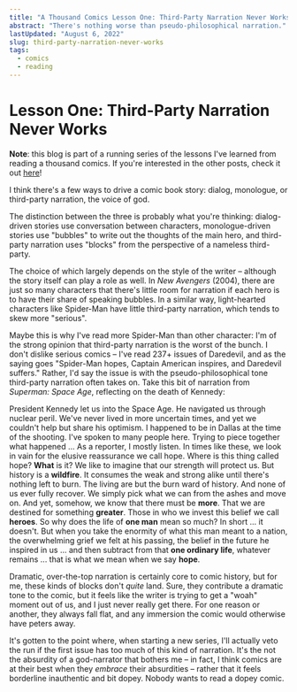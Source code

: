 ```yaml
---
title: "A Thousand Comics Lesson One: Third-Party Narration Never Works"
abstract: "There's nothing worse than pseudo-philosophical narration."
lastUpdated: "August 6, 2022"
slug: third-party-narration-never-works
tags:
  - comics
  - reading
---
```


# Lesson One: Third-Party Narration Never Works

<div data-daisy="alert-info">

**Note**: this blog is part of a running series of the lessons I've learned from reading a thousand comics. If you're interested in the other posts, check it out [here](https://elanmed.dev/blog/lessons-from-reading-a-thousand-comics)!

</div>

I think there's a few ways to drive a comic book story: dialog, monologue, or third-party narration, the voice of god.

The distinction between the three is probably what you're thinking: dialog-driven stories use conversation between characters, monologue-driven stories use "bubbles" to write out the thoughts of the main hero, and third-party narration uses "blocks" from the perspective of a nameless third-party.

The choice of which largely depends on the style of the writer – although the story itself can play a role as well. In _New Avengers_ (2004), there are just so many characters that there's little room for narration if each hero is to have their share of speaking bubbles. In a similar way, light-hearted characters like Spider-Man have little third-party narration, which tends to skew more "serious".

Maybe this is why I've read more Spider-Man than other character: I'm of the strong opinion that third-party narration is the worst of the bunch. I don't dislike serious comics – I've read 237+ issues of Daredevil, and as the saying goes "Spider-Man hopes, Captain American inspires, and Daredevil suffers." Rather, I'd say the issue is with the pseudo-philosophical tone third-party narration often takes on. Take this bit of narration from _Superman: Space Age_, reflecting on the death of Kennedy:

<div data-daisy="alert">

President Kennedy let us into the Space Age. He navigated us through nuclear peril. We've never lived in more uncertain times, and yet we couldn't help but share his optimism. I happened to be in Dallas at the time of the shooting. I've spoken to many people here. Trying to piece together what happened ... As a reporter, I mostly listen. In times like these, we look in vain for the elusive reassurance we call hope. Where is this thing called hope? **What** is it? We like to imagine that our strength will protect us. But history is a **wildfire**. It consumes the weak and strong alike until there's nothing left to burn. The living are but the burn ward of history. And none of us ever fully recover. We simply pick what we can from the ashes and move on. And yet, somehow, we know that there must be **more**. That we are destined for something **greater**. Those in who we invest this belief we call **heroes**. So why does the life of **one man** mean so much? In short ... it doesn't. But when you take the enormity of what this man meant to a nation, the overwhelming grief we felt at his passing, the belief in the future he inspired in us ... and then subtract from that **one ordinary life**, whatever remains ... that is what we mean when we say **hope**.

</div>

Dramatic, over-the-top narration is certainly core to comic history, but for me, these kinds of blocks don't _quite_ land. Sure, they contribute a dramatic tone to the comic, but it feels like the writer is trying to get a "woah" moment out of us, and I just never really get there. For one reason or another, they always fall flat, and any immersion the comic would otherwise have peters away.

It's gotten to the point where, when starting a new series, I'll actually veto the run if the first issue has too much of this kind of narration. It's the not the absurdity of a god-narrator that bothers me – in fact, I think comics are at their best when they _embrace_ their absurdities – rather that it feels borderline inauthentic and bit dopey. Nobody wants to read a dopey comic.
